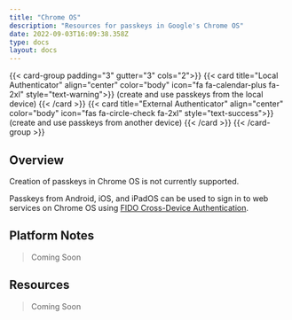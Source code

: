 ```yaml
---
title: "Chrome OS"
description: "Resources for passkeys in Google's Chrome OS"
date: 2022-09-03T16:09:38.358Z
type: docs
layout: docs
---
```


{{< card-group padding="3" gutter="3" cols="2">}}
    {{< card title="Local Authenticator" align="center" color="body" icon="fa fa-calendar-plus fa-2xl" style="text-warning">}}
        (create and use passkeys from the local device)
    {{< /card >}}
    {{< card title="External Authenticator" align="center" color="body" icon="fas fa-circle-check fa-2xl" style="text-success">}}
        (create and use passkeys from another device)
    {{< /card >}}
{{< /card-group >}}

## Overview

Creation of passkeys in Chrome OS is not currently supported.

Passkeys from Android, iOS, and iPadOS can be used to sign in to web services on Chrome OS using [FIDO Cross-Device Authentication](/terms#cross-device-authentication-cda).

## Platform Notes

> Coming Soon

## Resources

> Coming Soon
